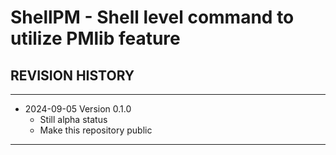# ShellPM - Shell level command to utilize PMlib feature

## REVISION HISTORY
---
- 2024-09-05 Version 0.1.0
  - Still alpha status
  - Make this repository public

---

